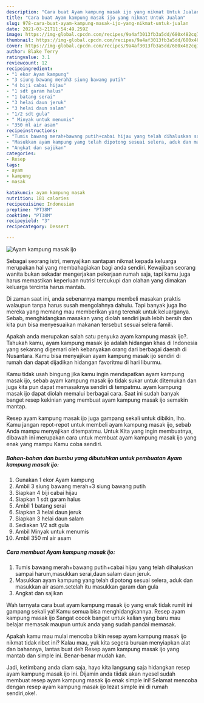 ```yaml
---
description: "Cara buat Ayam kampung masak ijo yang nikmat Untuk Jualan"
title: "Cara buat Ayam kampung masak ijo yang nikmat Untuk Jualan"
slug: 978-cara-buat-ayam-kampung-masak-ijo-yang-nikmat-untuk-jualan
date: 2021-03-21T11:54:49.259Z
image: https://img-global.cpcdn.com/recipes/9a4af3013fb3a5dd/680x482cq70/ayam-kampung-masak-ijo-foto-resep-utama.jpg
thumbnail: https://img-global.cpcdn.com/recipes/9a4af3013fb3a5dd/680x482cq70/ayam-kampung-masak-ijo-foto-resep-utama.jpg
cover: https://img-global.cpcdn.com/recipes/9a4af3013fb3a5dd/680x482cq70/ayam-kampung-masak-ijo-foto-resep-utama.jpg
author: Blake Terry
ratingvalue: 3.1
reviewcount: 12
recipeingredient:
- "1 ekor Ayam kampung"
- "3 siung bawang merah3 siung bawang putih"
- "4 biji cabai hijau"
- "1 sdt garam halus"
- "1 batang serai"
- "3 helai daun jeruk"
- "3 helai daun salam"
- "1/2 sdt gula"
- " Minyak untuk menumis"
- "350 ml air asam"
recipeinstructions:
- "Tumis bawang merah+bawang putih+cabai hijau yang telah dihaluskan sampai harum,masukkan serai,daun salam daun jeruk."
- "Masukkan ayam kampung yang telah dipotong sesuai selera, aduk dan masukkan air asam.setelah itu masukkan garam dan gula"
- "Angkat dan sajikan"
categories:
- Resep
tags:
- ayam
- kampung
- masak

katakunci: ayam kampung masak 
nutrition: 181 calories
recipecuisine: Indonesian
preptime: "PT38M"
cooktime: "PT38M"
recipeyield: "3"
recipecategory: Dessert

---
```



![Ayam kampung masak ijo](https://img-global.cpcdn.com/recipes/9a4af3013fb3a5dd/680x482cq70/ayam-kampung-masak-ijo-foto-resep-utama.jpg)

Sebagai seorang istri, menyajikan santapan nikmat kepada keluarga merupakan hal yang membahagiakan bagi anda sendiri. Kewajiban seorang  wanita bukan sekadar mengerjakan pekerjaan rumah saja, tapi kamu juga harus memastikan keperluan nutrisi tercukupi dan olahan yang dimakan keluarga tercinta harus mantab.

Di zaman  saat ini, anda sebenarnya mampu membeli masakan praktis walaupun tanpa harus susah mengolahnya dahulu. Tapi banyak juga lho mereka yang memang mau memberikan yang terenak untuk keluarganya. Sebab, menghidangkan masakan yang diolah sendiri jauh lebih bersih dan kita pun bisa menyesuaikan makanan tersebut sesuai selera famili. 



Apakah anda merupakan salah satu penyuka ayam kampung masak ijo?. Tahukah kamu, ayam kampung masak ijo adalah hidangan khas di Indonesia yang sekarang digemari oleh kebanyakan orang dari berbagai daerah di Nusantara. Kamu bisa menyajikan ayam kampung masak ijo sendiri di rumah dan dapat dijadikan hidangan favoritmu di hari liburmu.

Kamu tidak usah bingung jika kamu ingin mendapatkan ayam kampung masak ijo, sebab ayam kampung masak ijo tidak sukar untuk ditemukan dan juga kita pun dapat memasaknya sendiri di tempatmu. ayam kampung masak ijo dapat diolah memalui berbagai cara. Saat ini sudah banyak banget resep kekinian yang membuat ayam kampung masak ijo semakin mantap.

Resep ayam kampung masak ijo juga gampang sekali untuk dibikin, lho. Kamu jangan repot-repot untuk membeli ayam kampung masak ijo, sebab Anda mampu menyajikan ditempatmu. Untuk Kita yang ingin membuatnya, dibawah ini merupakan cara untuk membuat ayam kampung masak ijo yang enak yang mampu Kamu coba sendiri.

<!--inarticleads1-->

##### Bahan-bahan dan bumbu yang dibutuhkan untuk pembuatan Ayam kampung masak ijo:

1. Gunakan 1 ekor Ayam kampung
1. Ambil 3 siung bawang merah+3 siung bawang putih
1. Siapkan 4 biji cabai hijau
1. Siapkan 1 sdt garam halus
1. Ambil 1 batang serai
1. Siapkan 3 helai daun jeruk
1. Siapkan 3 helai daun salam
1. Sediakan 1/2 sdt gula
1. Ambil  Minyak untuk menumis
1. Ambil 350 ml air asam




<!--inarticleads2-->

##### Cara membuat Ayam kampung masak ijo:

1. Tumis bawang merah+bawang putih+cabai hijau yang telah dihaluskan sampai harum,masukkan serai,daun salam daun jeruk.
1. Masukkan ayam kampung yang telah dipotong sesuai selera, aduk dan masukkan air asam.setelah itu masukkan garam dan gula
1. Angkat dan sajikan




Wah ternyata cara buat ayam kampung masak ijo yang enak tidak rumit ini gampang sekali ya! Kamu semua bisa menghidangkannya. Resep ayam kampung masak ijo Sangat cocok banget untuk kalian yang baru mau belajar memasak maupun untuk anda yang sudah pandai memasak.

Apakah kamu mau mulai mencoba bikin resep ayam kampung masak ijo nikmat tidak ribet ini? Kalau mau, yuk kita segera buruan menyiapkan alat dan bahannya, lantas buat deh Resep ayam kampung masak ijo yang mantab dan simple ini. Benar-benar mudah kan. 

Jadi, ketimbang anda diam saja, hayo kita langsung saja hidangkan resep ayam kampung masak ijo ini. Dijamin anda tiidak akan nyesel sudah membuat resep ayam kampung masak ijo enak simple ini! Selamat mencoba dengan resep ayam kampung masak ijo lezat simple ini di rumah sendiri,oke!.

